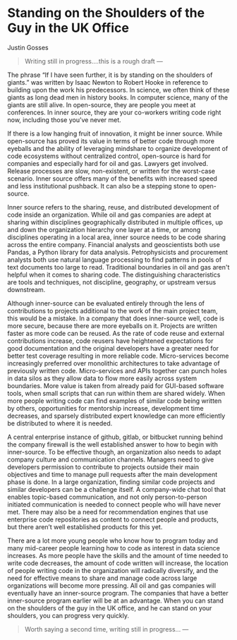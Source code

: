 # Standing on the Shoulders of the Guy in the UK Office
 
Justin Gosses
 
> Writing still in progress....this is a rough draft  &mdash; 
 
The phrase “If I have seen further, it is by standing on the shoulders of giants.” was written by Isaac Newton to Robert Hooke in reference to building upon the work his predecessors. In science, we often think of these giants as long dead men in history books. In computer science, many of the giants are still alive. In open-source, they are people you meet at conferences. In inner source, they are your co-workers writing code right now, including those you’ve never met.
 
If there is a low hanging fruit of innovation, it might be inner source. While open-source has proved its value in terms of better code through more eyeballs and the ability of leveraging mindshare to organize development of code ecosystems without centralized control, open-source is hard for companies and especially hard for oil and gas. Lawyers get involved. Release processes are slow, non-existent, or written for the worst-case scenario. Inner source offers many of the benefits with increased speed and less institutional pushback. It can also be a stepping stone to open-source.
 
Inner source refers to the sharing, reuse, and distributed development of code inside an  organization. While oil and gas companies are adept at sharing within disciplines geographically distributed in multiple offices, up and down the organization hierarchy one layer at a time, or among disciplines operating in a local area, inner source needs to be code sharing across the entire company. Financial analysts and geoscientists both use Pandas, a Python library for data analysis. Petrophysicists and procurement analysts both use natural language processing to find patterns in pools of text documents too large to read. Traditional boundaries in oil and gas aren't helpful when it comes to sharing code. The distinguishing characteristics are tools and techniques, not discipline, geography, or upstream versus downstream.
 
Although inner-source can be evaluated entirely through the lens of contributions to projects additional to the work of the main project team, this would be a mistake. In a company that does inner-source well, code is more secure, because there are more eyeballs on it. Projects are written faster as more code can be reused. As the rate of code reuse and external contributions increase, code reusers have heightened expectations for good documentation and the original developers have a greater need for better test coverage resulting in more reliable code. Micro-services become increasingly preferred over monolithic architectures to take advantage of previously written code. Micro-services and APIs together can punch holes in data silos as they allow data to flow more easily across system boundaries. More value is taken from already paid for GUI-based software tools, when small scripts that can run within them are shared widely. When more people writing code can find examples of similar code being written by others, opportunities for mentorship increase, development time decreases, and sparsely distributed expert knowledge can more efficiently be distributed to where it is needed.
 
A central enterprise instance of github, gitlab, or bitbucket running behind the company firewall is the well established answer to how to begin with inner-source. To be effective though, an organization also needs to adapt company culture and communication channels. Managers need to give developers permission to contribute to projects outside their main objectives and time to manage pull requests after the main development phase is done. In a large organization, finding similar code projects and similar developers can be a challenge itself. A company-wide chat tool that enables topic-based communication, and not only person-to-person initiated communication is needed to connect people who will have never met. There may also be a need for recommendation engines that use enterprise code repositories as content to connect people and products, but there aren’t well established products for this yet.
 
There are a lot more young people who know how to program today and many mid-career people learning how to code as interest in data science increases. As more people have the skills and the amount of time needed to write code decreases, the amount of code written will increase, the location of people writing code in the organization will radically diversify, and the need for effective means to share and manage code across large organizations will become more pressing. All oil and gas companies will eventually have an inner-source program. The companies that have a better inner-source program earlier will be at an advantage. When you can stand on the shoulders of the guy in the UK office, and he can stand on your shoulders, you can progress very quickly.


 > Worth saying a second time, writing still in progress...  &mdash;
